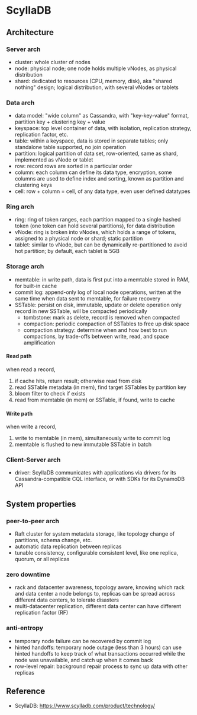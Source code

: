 # ScyllaDB

## Architecture

### Server arch
- cluster: whole cluster of nodes
- node: physical node; one node holds multiple vNodes, as physical distribution
- shard: dedicated to resources (CPU, memory, disk), aka "shared nothing" design; logical distribution, with several vNodes or tablets

### Data arch
- data model: "wide column" as Cassandra, with "key-key-value" format, partition key + clustering key + value
- keyspace: top level container of data, with isolation, replication strategy, replication factor, etc.
- table: within a keyspace, data is stored in separate tables; only standalone table supported, no join operation
- partition: logical partition of data set, row-oriented, same as shard, implemented as vNode or tablet
- row: record rows are sorted in a particular order
- column: each column can define its data type, encryption, some columns are used to define index and sorting, known as partition and clustering keys
- cell: row + column = cell, of any data type, even user defined datatypes

### Ring arch
- ring: ring of token ranges, each partition mapped to a single hashed token (one token can hold several partitions), for data distribution
- vNode: ring is broken into vNodes, which holds a range of tokens, assigned to a physical node or shard; static partition
- tablet: similar to vNode, but can be dynamically re-partitioned to avoid hot partition; by default, each tablet is 5GB

### Storage arch
- memtable: in write path, data is first put into a memtable stored in RAM, for built-in cache
- commit log: append-only log of local node operations, written at the same time when data sent to memtable, for failure recovery
- SSTable: persist on disk, immutable, update or delete operation only record in new SSTable, will be compacted periodically
	+ tombstone: mark as delete, record is removed when compacted
	+ compaction: periodic compaction of SSTables to free up disk space
	+ compaction strategy: determine when and how best to run compactions, by trade-offs between write, read, and space amplification

#### Read path
when read a record, 
1. if cache hits, return result; otherwise read from disk
2. read SSTable metadata (in mem), find target SSTables by partition key
3. bloom filter to check if exists
4. read from memtable (in mem) or SSTable, if found, write to cache

#### Write path
when write a record,
1. write to memtable (in mem), simultaneously write to commit log
2. memtable is flushed to new immutable SSTable in batch

### Client-Server arch
- driver: ScyllaDB communicates with applications via drivers for its Cassandra-compatible CQL interface, or with SDKs for its DynamoDB API

## System properties

### peer-to-peer arch
- Raft cluster for system metadata storage, like topology change of partitions, schema change, etc.
- automatic data replication between replicas
- tunable consistency, configurable consistent level, like one replica, quorum, or all replicas

### zero downtime
- rack and datacenter awareness, topology aware, knowing which rack and data center a node belongs to, replicas can be spread across different data centers, to tolerate disasters
- multi-datacenter replication, different data center can have different replication factor (RF)

### anti-entropy
- temporary node failure can be recovered by commit log
- hinted handoffs: temporary node outage (less than 3 hours) can use hinted handoffs to keep track of what transactions occurred while the node was unavailable, and catch up when it comes back
- row-level repair: background repair process to sync up data with other replicas

## Reference
- ScyllaDB: https://www.scylladb.com/product/technology/